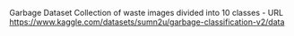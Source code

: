 Garbage Dataset Collection of waste images divided into 10 classes - URL
https://www.kaggle.com/datasets/sumn2u/garbage-classification-v2/data
